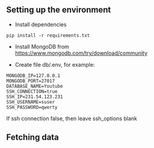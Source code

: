 ## Setting up the environment

* Install dependencies
```
pip install -r requirements.txt
```

* Install MongoDB from https://www.mongodb.com/try/download/community

* Create file db/.env, for example:
```
MONGODB_IP=127.0.0.1
MONGODB_PORT=27017
DATABASE_NAME=Youtube
SSH_CONNECTION=true
SSH_IP=231.54.123.231
SSH_USERNAME=suser
SSH_PASSWORD=qwerty
```

If ssh connection false, then leave ssh_options blank

## Fetching data
